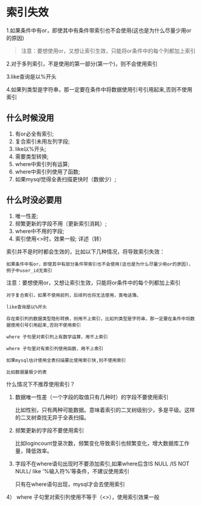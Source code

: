 索引失效
===

1.如果条件中有or，即使其中有条件带索引也不会使用(这也是为什么尽量少用or的原因)

> 注意：要想使用or，又想让索引生效，只能将or条件中的每个列都加上索引

2.对于多列索引，不是使用的第一部分(第一个)，则不会使用索引

3.like查询是以%开头

4.如果列类型是字符串，那一定要在条件中将数据使用引号引用起来,否则不使用索引

什么时候没用
---

1. 有or必全有索引;
2. 复合索引未用左列字段;
3. like以%开头;
4. 需要类型转换;
5. where中索引列有运算;
6. where中索引列使用了函数;
7. 如果mysql觉得全表扫描更快时（数据少）;

什么时没必要用
---

1. 唯一性差;
2. 频繁更新的字段不用（更新索引消耗）;
3. where中不用的字段;
4. 索引使用<>时，效果一般;
详述（转）

索引并不是时时都会生效的，比如以下几种情况，将导致索引失效：

    如果条件中有or，即使其中有部分条件带索引也不会使用(这也是为什么尽量少用or的原因)，例子中user_id无索引

注意：要想使用or，又想让索引生效，只能将or条件中的每个列都加上索引

    对于复合索引，如果不使用前列，后续列也将无法使用，类电话簿。
    
    like查询是以%开头

    存在索引列的数据类型隐形转换，则用不上索引，比如列类型是字符串，那一定要在条件中将数据使用引号引用起来,否则不使用索引

    where 子句里对索引列上有数学运算，用不上索引

    where 子句里对有索引列使用函数，用不上索引

    如果mysql估计使用全表扫描要比使用索引快,则不使用索引

    比如数据量极少的表

什么情况下不推荐使用索引？

1) 数据唯一性差（一个字段的取值只有几种时）的字段不要使用索引

    比如性别，只有两种可能数据。意味着索引的二叉树级别少，多是平级。这样的二叉树查找无异于全表扫描。

2) 频繁更新的字段不要使用索引

    比如logincount登录次数，频繁变化导致索引也频繁变化，增大数据库工作量，降低效率。

3) 字段不在where语句出现时不要添加索引,如果where后含IS NULL /IS NOT NULL/ like ‘%输入符%’等条件，不建议使用索引

    只有在where语句出现，mysql才会去使用索引

4） where 子句里对索引列使用不等于（<>），使用索引效果一般
